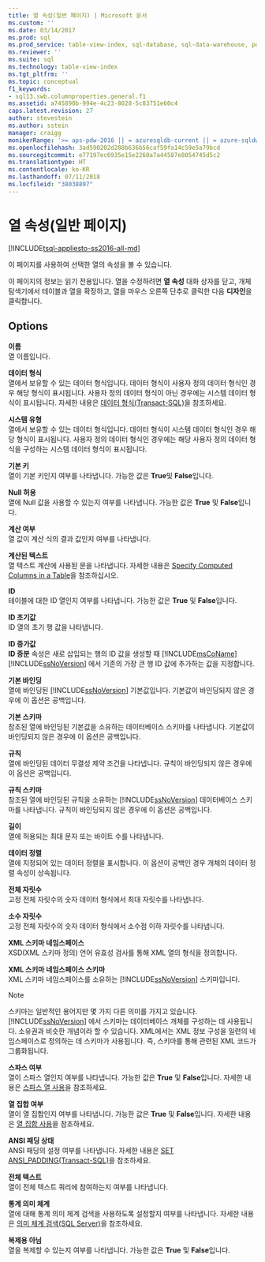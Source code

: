 ```yaml
---
title: 열 속성(일반 페이지) | Microsoft 문서
ms.custom: ''
ms.date: 03/14/2017
ms.prod: sql
ms.prod_service: table-view-index, sql-database, sql-data-warehouse, pdw
ms.reviewer: ''
ms.suite: sql
ms.technology: table-view-index
ms.tgt_pltfrm: ''
ms.topic: conceptual
f1_keywords:
- sql13.swb.columnproperties.general.f1
ms.assetid: a745890b-994e-4c23-8028-5c83751e60c4
caps.latest.revision: 27
author: stevestein
ms.author: sstein
manager: craigg
monikerRange: '>= aps-pdw-2016 || = azuresqldb-current || = azure-sqldw-latest || >= sql-server-2016 || = sqlallproducts-allversions'
ms.openlocfilehash: 3ad590202d288b636b56caf59fa14c59e5a79bcd
ms.sourcegitcommit: e77197ec6935e15e2260a7a44587e8054745d5c2
ms.translationtype: HT
ms.contentlocale: ko-KR
ms.lasthandoff: 07/11/2018
ms.locfileid: "38038897"
---
```

# <a name="column-properties-general-page"></a>열 속성(일반 페이지)
[!INCLUDE[tsql-appliesto-ss2016-all-md](../../includes/tsql-appliesto-ss2016-all-md.md)]

  이 페이지를 사용하여 선택한 열의 속성을 볼 수 있습니다.  
  
 이 페이지의 정보는 읽기 전용입니다. 열을 수정하려면 **열 속성** 대화 상자를 닫고, 개체 탐색기에서 테이블과 열을 확장하고, 열을 마우스 오른쪽 단추로 클릭한 다음 **디자인**을 클릭합니다.  
  
## <a name="options"></a>Options  
 **이름**  
 열 이름입니다.  
  
 **데이터 형식**  
 열에서 보유할 수 있는 데이터 형식입니다. 데이터 형식이 사용자 정의 데이터 형식인 경우 해당 형식이 표시됩니다. 사용자 정의 데이터 형식이 아닌 경우에는 시스템 데이터 형식이 표시됩니다. 자세한 내용은 [데이터 형식&#40;Transact-SQL&#41;](../../t-sql/data-types/data-types-transact-sql.md)을 참조하세요.  
  
 **시스템 유형**  
 열에서 보유할 수 있는 데이터 형식입니다. 데이터 형식이 시스템 데이터 형식인 경우 해당 형식이 표시됩니다. 사용자 정의 데이터 형식인 경우에는 해당 사용자 정의 데이터 형식을 구성하는 시스템 데이터 형식이 표시됩니다.  
  
 **기본 키**  
 열이 기본 키인지 여부를 나타냅니다. 가능한 값은 **True**및 **False**입니다.  
  
 **Null 허용**  
 열에 Null 값을 사용할 수 있는지 여부를 나타냅니다. 가능한 값은 **True** 및 **False**입니다.  
  
 **계산 여부**  
 열 값이 계산 식의 결과 값인지 여부를 나타냅니다.  
  
 **계산된 텍스트**  
 열 텍스트 계산에 사용된 문을 나타냅니다. 자세한 내용은 [Specify Computed Columns in a Table](../../relational-databases/tables/specify-computed-columns-in-a-table.md)을 참조하십시오.  
  
 **ID**  
 테이블에 대한 ID 열인지 여부를 나타냅니다. 가능한 값은 **True** 및 **False**입니다.  
  
 **ID 초기값**  
 ID 열의 초기 행 값을 나타냅니다.  
  
 **ID 증가값**  
 **ID 증분** 속성은 새로 삽입되는 행의 ID 값을 생성할 때 [!INCLUDE[msCoName](../../includes/msconame-md.md)] [!INCLUDE[ssNoVersion](../../includes/ssnoversion-md.md)] 에서 기존의 가장 큰 행 ID 값에 추가하는 값을 지정합니다.  
  
 **기본 바인딩**  
 열에 바인딩된 [!INCLUDE[ssNoVersion](../../includes/ssnoversion-md.md)] 기본값입니다. 기본값이 바인딩되지 않은 경우에 이 옵션은 공백입니다.  
  
 **기본 스키마**  
 참조된 열에 바인딩된 기본값을 소유하는 데이터베이스 스키마를 나타냅니다. 기본값이 바인딩되지 않은 경우에 이 옵션은 공백입니다.  
  
 **규칙**  
 열에 바인딩된 데이터 무결성 제약 조건을 나타냅니다. 규칙이 바인딩되지 않은 경우에 이 옵션은 공백입니다.  
  
 **규칙 스키마**  
 참조된 열에 바인딩된 규칙을 소유하는 [!INCLUDE[ssNoVersion](../../includes/ssnoversion-md.md)] 데이터베이스 스키마를 나타냅니다. 규칙이 바인딩되지 않은 경우에 이 옵션은 공백입니다.  
  
 **길이**  
 열에 허용되는 최대 문자 또는 바이트 수를 나타냅니다.  
  
 **데이터 정렬**  
 열에 지정되어 있는 데이터 정렬을 표시합니다. 이 옵션이 공백인 경우 개체의 데이터 정렬 속성이 상속됩니다.  
  
 **전체 자릿수**  
 고정 전체 자릿수의 숫자 데이터 형식에서 최대 자릿수를 나타냅니다.  
  
 **소수 자릿수**  
 고정 전체 자릿수의 숫자 데이터 형식에서 소수점 이하 자릿수를 나타냅니다.  
  
 **XML 스키마 네임스페이스**  
 XSD(XML 스키마 정의) 언어 유효성 검사를 통해 XML 열의 형식을 정의합니다.  
  
 **XML 스키마 네임스페이스 스키마**  
 XML 스키마 네임스페이스를 소유하는 [!INCLUDE[ssNoVersion](../../includes/ssnoversion-md.md)] 스키마입니다.  
  
> [!NOTE]  
>  스키마는 일반적인 용어지만 몇 가지 다른 의미를 가지고 있습니다. [!INCLUDE[ssNoVersion](../../includes/ssnoversion-md.md)] 에서 스키마는 데이터베이스 개체를 구성하는 데 사용됩니다. 소유권과 비슷한 개념이라 할 수 있습니다. XML에서는 XML 정보 구성을 일련의 네임스페이스로 정의하는 데 스키마가 사용됩니다. 즉, 스키마를 통해 관련된 XML 코드가 그룹화됩니다.  
  
 **스파스 여부**  
 열이 스파스 열인지 여부를 나타냅니다. 가능한 값은 **True** 및 **False**입니다. 자세한 내용은 [스파스 열 사용](../../relational-databases/tables/use-sparse-columns.md)을 참조하세요.  
  
 **열 집합 여부**  
 열이 열 집합인지 여부를 나타냅니다. 가능한 값은 **True** 및 **False**입니다. 자세한 내용은 [열 집합 사용](../../relational-databases/tables/use-column-sets.md)을 참조하세요.  
  
 **ANSI 패딩 상태**  
 ANSI 패딩의 설정 여부를 나타냅니다. 자세한 내용은 [SET ANSI_PADDING&#40;Transact-SQL&#41;](../../t-sql/statements/set-ansi-padding-transact-sql.md)을 참조하세요.  
  
 **전체 텍스트**  
 열이 전체 텍스트 쿼리에 참여하는지 여부를 나타냅니다.  
  
 **통계 의미 체계**  
 열에 대해 통계 의미 체계 검색을 사용하도록 설정할지 여부를 나타냅니다. 자세한 내용은 [의미 체계 검색&#40;SQL Server&#41;](../../relational-databases/search/semantic-search-sql-server.md)을 참조하세요.  
  
 **복제용 아님**  
 열을 복제할 수 있는지 여부를 나타냅니다. 가능한 값은 **True** 및 **False**입니다.  
  
  
